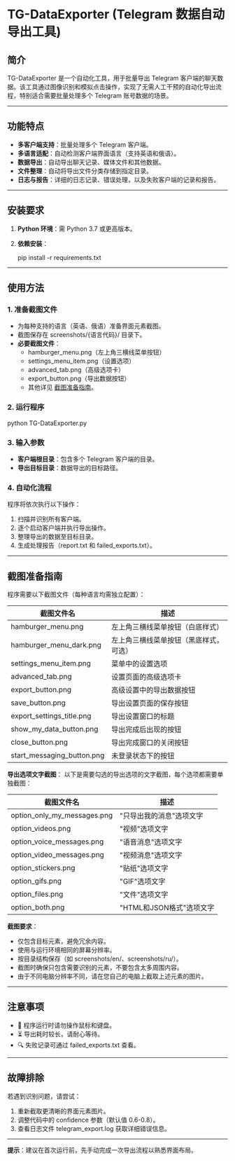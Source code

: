 # TG-DataExporter (Telegram 数据自动导出工具)

## 简介

TG-DataExporter 是一个自动化工具，用于批量导出 Telegram 客户端的聊天数据。该工具通过图像识别和模拟点击操作，实现了无需人工干预的自动化导出流程，特别适合需要批量处理多个 Telegram 账号数据的场景。

---

## 功能特点

- **多客户端支持**：批量处理多个 Telegram 客户端。
- **多语言适配**：自动检测客户端界面语言（支持英语和俄语）。
- **数据导出**：自动导出聊天记录、媒体文件和其他数据。
- **文件整理**：自动将导出文件分类存储到指定目录。
- **日志与报告**：详细的日志记录、错误处理，以及失败客户端的记录和报告。

---

## 安装要求

1. **Python 环境**：需 Python 3.7 或更高版本。
2. **依赖安装**：

   pip install -r requirements.txt

---

## 使用方法

### 1. 准备截图文件
- 为每种支持的语言（英语、俄语）准备界面元素截图。
- 截图保存在 screenshots/{语言代码}/ 目录下。
- **必要截图文件**：
  - hamburger_menu.png（左上角三横线菜单按钮）
  - settings_menu_item.png（设置选项）
  - advanced_tab.png（高级选项卡）
  - export_button.png（导出数据按钮）
  - 其他详见 [截图准备指南](#截图准备指南)。

### 2. 运行程序

python TG-DataExporter.py

### 3. 输入参数
- **客户端根目录**：包含多个 Telegram 客户端的目录。
- **导出目标目录**：数据导出的目标路径。

### 4. 自动化流程
程序将依次执行以下操作：
1. 扫描并识别所有客户端。
2. 逐个启动客户端并执行导出操作。
3. 整理导出的数据至目标目录。
4. 生成处理报告（report.txt 和 failed_exports.txt）。

---

## 截图准备指南

程序需要以下截图文件（每种语言均需独立配置）：

| 截图文件名                | 描述                          |
|---------------------------|-------------------------------|
| hamburger_menu.png      | 左上角三横线菜单按钮（白底样式）|
| hamburger_menu_dark.png | 左上角三横线菜单按钮（黑底样式，可选）|
| settings_menu_item.png  | 菜单中的设置选项              |
| advanced_tab.png        | 设置页面的高级选项卡          |
| export_button.png       | 高级设置中的导出数据按钮      |
| save_button.png         | 导出设置页面的保存按钮        |
| export_settings_title.png | 导出设置窗口的标题          |
| show_my_data_button.png | 导出完成后出现的按钮          |
| close_button.png        | 导出完成窗口的关闭按钮        |
| start_messaging_button.png | 未登录状态下的按钮         |

**导出选项文字截图**：
以下是需要勾选的导出选项的文字截图，每个选项都需要单独截图：

| 截图文件名                | 描述                          |
|---------------------------|-------------------------------|
| option_only_my_messages.png | "只导出我的消息"选项文字    |
| option_videos.png        | "视频"选项文字                |
| option_voice_messages.png | "语音消息"选项文字           |
| option_video_messages.png | "视频消息"选项文字           |
| option_stickers.png      | "贴纸"选项文字                |
| option_gifs.png          | "GIF"选项文字                 |
| option_files.png         | "文件"选项文字                |
| option_both.png          | "HTML和JSON格式"选项文字      |

**截图要求**：
- 仅包含目标元素，避免冗余内容。
- 使用与运行环境相同的屏幕分辨率。
- 按目录结构保存（如 screenshots/en/、screenshots/ru/）。
- 截图时确保只包含需要识别的元素，不要包含太多周围内容。
- 由于不同电脑分辨率不同，请在您自己的电脑上截取上述元素的图片。

---

## 注意事项

- 🚫 程序运行时请勿操作鼠标和键盘。
- ⏳ 导出耗时较长，请耐心等待。
- 🔍 失败记录可通过 failed_exports.txt 查看。

---

## 故障排除

若遇到识别问题，请尝试：
1. 重新截取更清晰的界面元素图片。
2. 调整代码中的 confidence 参数（默认值 0.6-0.8）。
3. 查看日志文件 telegram_export.log 获取详细错误信息。

---

**提示**：建议在首次运行前，先手动完成一次导出流程以熟悉界面布局。
